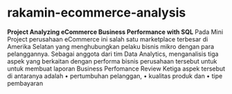 # rakamin-ecommerce-analysis
**Project Analyzing eCommerce Business Performance with SQL**
Pada Mini Project perusahaan eCommerce ini salah satu marketplace terbesar di Amerika Selatan yang menghubungkan pelaku bisnis mikro dengan para pelanggannya. 
Sebagai anggota dari tim Data Analytics, menganalisis tiga aspek yang berkaitan dengan performa bisnis perusahaan tersebut untuk untuk membuat laporan Business Perfomance Review
Ketiga aspek tersebut di antaranya adalah
•	pertumbuhan pelanggan, 
•	kualitas produk dan 
•	tipe pembayaran
